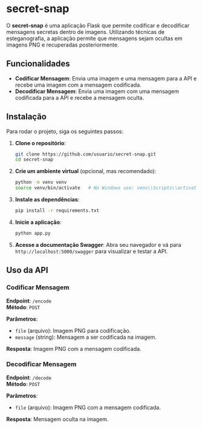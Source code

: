 # secret-snap

O **secret-snap** é uma aplicação Flask que permite codificar e decodificar mensagens secretas dentro de imagens. Utilizando técnicas de esteganografia, a aplicação permite que mensagens sejam ocultas em imagens PNG e recuperadas posteriormente.

## Funcionalidades

- **Codificar Mensagem**: Envia uma imagem e uma mensagem para a API e recebe uma imagem com a mensagem codificada.
- **Decodificar Mensagem**: Envia uma imagem com uma mensagem codificada para a API e recebe a mensagem oculta.


## Instalação

Para rodar o projeto, siga os seguintes passos:

1. **Clone o repositório**:
    ```bash
    git clone https://github.com/usuario/secret-snap.git
    cd secret-snap
    ```

2. **Crie um ambiente virtual** (opcional, mas recomendado):
    ```bash
    python -m venv venv
    source venv/bin/activate   # No Windows use: venv\\Scripts\\activate
    ```

3. **Instale as dependências**:
    ```bash
    pip install -r requirements.txt
    ```

4. **Inicie a aplicação**:
    ```bash
    python app.py
    ```

5. **Acesse a documentação Swagger**:
    Abra seu navegador e vá para `http://localhost:5000/swagger` para visualizar e testar a API.

## Uso da API

### Codificar Mensagem

**Endpoint**: `/encode`  
**Método**: `POST`

**Parâmetros**:

- `file` (arquivo): Imagem PNG para codificação.
- `message` (string): Mensagem a ser codificada na imagem.

**Resposta**: Imagem PNG com a mensagem codificada.

### Decodificar Mensagem

**Endpoint**: `/decode`  
**Método**: `POST`

**Parâmetros**:

- `file` (arquivo): Imagem PNG com a mensagem codificada.

**Resposta**: Mensagem oculta na imagem.


